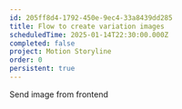 ```yaml
---
id: 205ff8d4-1792-450e-9ec4-33a8439dd285
title: Flow to create variation images
scheduledTime: 2025-01-14T22:30:00.000Z
completed: false
project: Motion Storyline
order: 0
persistent: true
---
```


Send image from frontend